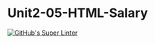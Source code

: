 # Unit2-05-HTML-Salary
[![GitHub's Super Linter](https://github.com/ICS2O-Programming-VanN/Unit2-05-HTML-Salary/workflows/GitHub's%20Super%20Linter/badge.svg)](https://github.com/ICS2O-Programming-VanN/Unit2-05-HTML-Salary/actions)